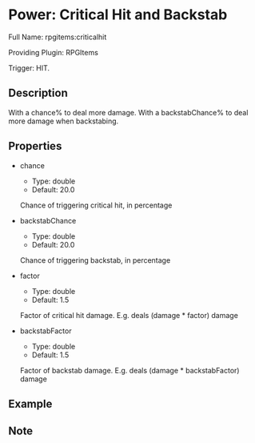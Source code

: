 # Power: Critical Hit and Backstab

<!-- This file is generated ingame by `/rpgitem gen-wiki`. -->
<!-- Please only edit between "beginCustomXXXX" and "endCustomXXXX".  -->
<!-- If you want to edit description of this power or property, -->
<!-- please edit corresponding section in "resources/lang/en_US.yml" -->

Full Name: rpgitems:criticalhit

Providing Plugin: RPGItems

Trigger: HIT.

<!-- beginCustomHeader -->
<!-- endCustomHeader -->

## Description

With a chance% to deal more damage. With a backstabChance% to deal more damage when backstabing.
<!-- beginCustomDescription -->
<!-- endCustomDescription -->

## Properties

* chance

  * Type: double
  * Default: 20.0

  Chance of triggering critical hit, in percentage

* backstabChance

  * Type: double
  * Default: 20.0

  Chance of triggering backstab, in percentage

* factor

  * Type: double
  * Default: 1.5

  Factor of critical hit damage. E.g. deals (damage * factor) damage

* backstabFactor

  * Type: double
  * Default: 1.5

  Factor of backstab damage. E.g. deals (damage * backstabFactor) damage


<!-- beginCustomProperties -->
<!-- endCustomProperties -->

## Example

<!-- beginCustomExample -->
<!-- endCustomExample -->

## Note

<!-- beginCustomNote -->
<!-- endCustomNote -->